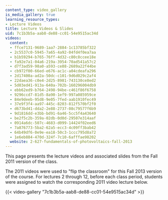 ```yaml
---
content_type: video_gallery
is_media_gallery: true
learning_resource_types:
- Lecture Videos
title: Lecture Videos & Slides
uid: 7c1b3b5a-aab8-de88-cc01-54e9515ac34d
videos:
  content:
  - ffce7131-9689-1aa7-2884-1c13785bf322
  - 2c5537c0-5945-7a65-4a92-04fd4f0ea7aa
  - b1b59294-b765-76ff-4d32-c80c8ccee18e
  - fa92e7a1-04a6-219a-3954-70ad541a57c2
  - d7f3ad59-98a0-a593-ce88-2689a22f44be
  - cb972f00-66ed-e676-ac1c-a04cdeafa296
  - 2d17400a-ad2a-50dc-c101-9d6d029c2af4
  - 22daea36-c0e4-2d25-8981-743130ce8ed2
  - 5d03ed41-913a-640a-702b-160296004db9
  - ebb62ed9-b764-2498-94be-c461f86f6758
  - 9296ccd7-81d5-8a90-1ef9-997a085959ce
  - 84e9deeb-95d8-9e05-7fed-aab1910fec49
  - 37e9f3f4-aa97-445c-8203-812f570bf2f0
  - d673bd41-dda2-2e88-2737-08c79577f6b9
  - 9d1816dd-e3bb-bd91-6a46-5cc5f4a43640
  - be2f5c2b-359a-02db-0d0d-29507e314aaf
  - 0914a6dc-507c-4683-d099-14424f02eed6
  - 7a876773-5ba2-62a5-ecc3-4c09ff3bab42
  - 64b49df6-0e9e-ea18-50c3-1ccc795d8a72
  - 1e6eb884-470d-324f-7c10-6afffae98202
  website: 2-627-fundamentals-of-photovoltaics-fall-2013
---
```


This page presents the lecture videos and associated slides from the Fall 2011 version of the class.

The 2011 videos were used to "flip the classroom" for this Fall 2013 version of the course. For lectures 2 through 12, before each class period, students were assigned to watch the corresponding 2011 video lecture below.

{{< video-gallery "7c1b3b5a-aab8-de88-cc01-54e9515ac34d" >}}

